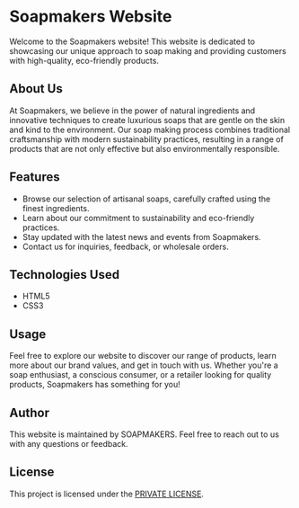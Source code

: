 # Soapmakers Website

Welcome to the Soapmakers website! This website is dedicated to showcasing our unique approach to soap making and providing customers with high-quality, eco-friendly products.

## About Us

At Soapmakers, we believe in the power of natural ingredients and innovative techniques to create luxurious soaps that are gentle on the skin and kind to the environment. Our soap making process combines traditional craftsmanship with modern sustainability practices, resulting in a range of products that are not only effective but also environmentally responsible.

## Features

- Browse our selection of artisanal soaps, carefully crafted using the finest ingredients.
- Learn about our commitment to sustainability and eco-friendly practices.
- Stay updated with the latest news and events from Soapmakers.
- Contact us for inquiries, feedback, or wholesale orders.

## Technologies Used

- HTML5
- CSS3

## Usage

Feel free to explore our website to discover our range of products, learn more about our brand values, and get in touch with us. Whether you're a soap enthusiast, a conscious consumer, or a retailer looking for quality products, Soapmakers has something for you!

## Author

This website is maintained by SOAPMAKERS. Feel free to reach out to us with any questions or feedback.

## License

This project is licensed under the [PRIVATE LICENSE](LICENSE).
